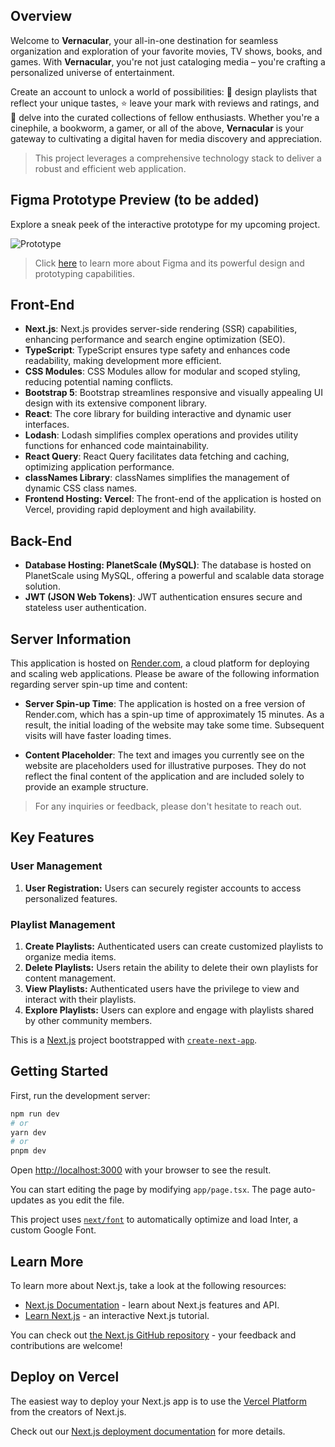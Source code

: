 ## Overview

Welcome to **Vernacular**, your all-in-one destination for seamless organization and exploration of your favorite movies, TV shows, books, and games. With **Vernacular**, you're not just cataloging media – you're crafting a personalized universe of entertainment.

Create an account to unlock a world of possibilities: 🎨 design playlists that reflect your unique tastes, ⭐ leave your mark with reviews and ratings, and 📝 delve into the curated collections of fellow enthusiasts. Whether you're a cinephile, a bookworm, a gamer, or all of the above, **Vernacular** is your gateway to cultivating a digital haven for media discovery and appreciation.

> This project leverages a comprehensive technology stack to deliver a robust and efficient web application.

## Figma Prototype Preview (to be added)

Explore a sneak peek of the interactive prototype for my upcoming project.

![Prototype](https://github.com/RuiQiHuang1832/vernacular/assets/70245384/3c618cf7-83e9-4046-a4d7-da34d359ceb4)

> Click [here](https://www.figma.com/) to learn more about Figma and its powerful design and prototyping capabilities.

## Front-End

- **Next.js**: Next.js provides server-side rendering (SSR) capabilities, enhancing performance and search engine optimization (SEO).
- **TypeScript**: TypeScript ensures type safety and enhances code readability, making development more efficient.
- **CSS Modules**: CSS Modules allow for modular and scoped styling, reducing potential naming conflicts.
- **Bootstrap 5**: Bootstrap streamlines responsive and visually appealing UI design with its extensive component library.
- **React**: The core library for building interactive and dynamic user interfaces.
- **Lodash**: Lodash simplifies complex operations and provides utility functions for enhanced code maintainability.
- **React Query**: React Query facilitates data fetching and caching, optimizing application performance.
- **classNames Library**: classNames simplifies the management of dynamic CSS class names.
- **Frontend Hosting: Vercel**: The front-end of the application is hosted on Vercel, providing rapid deployment and high availability.

## Back-End

- **Database Hosting: PlanetScale (MySQL)**: The database is hosted on PlanetScale using MySQL, offering a powerful and scalable data storage solution.
- **JWT (JSON Web Tokens)**: JWT authentication ensures secure and stateless user authentication.

## Server Information

This application is hosted on [Render.com](https://render.com), a cloud platform for deploying and scaling web applications. Please be aware of the following information regarding server spin-up time and content:

- **Server Spin-up Time**: The application is hosted on a free version of Render.com, which has a spin-up time of approximately 15 minutes. As a result, the initial loading of the website may take some time. Subsequent visits will have faster loading times.

- **Content Placeholder**: The text and images you currently see on the website are placeholders used for illustrative purposes. They do not reflect the final content of the application and are included solely to provide an example structure.

> For any inquiries or feedback, please don't hesitate to reach out.

## Key Features

### User Management

1. **User Registration:** Users can securely register accounts to access personalized features.

### Playlist Management

1. **Create Playlists:** Authenticated users can create customized playlists to organize media items.
2. **Delete Playlists:** Users retain the ability to delete their own playlists for content management.
3. **View Playlists:** Authenticated users have the privilege to view and interact with their playlists.
4. **Explore Playlists:** Users can explore and engage with playlists shared by other community members.

This is a [Next.js](https://nextjs.org/) project bootstrapped with [`create-next-app`](https://github.com/vercel/next.js/tree/canary/packages/create-next-app).

## Getting Started

First, run the development server:

```bash
npm run dev
# or
yarn dev
# or
pnpm dev
```

Open [http://localhost:3000](http://localhost:3000) with your browser to see the result.

You can start editing the page by modifying `app/page.tsx`. The page auto-updates as you edit the file.

This project uses [`next/font`](https://nextjs.org/docs/basic-features/font-optimization) to automatically optimize and load Inter, a custom Google Font.

## Learn More

To learn more about Next.js, take a look at the following resources:

- [Next.js Documentation](https://nextjs.org/docs) - learn about Next.js features and API.
- [Learn Next.js](https://nextjs.org/learn) - an interactive Next.js tutorial.

You can check out [the Next.js GitHub repository](https://github.com/vercel/next.js/) - your feedback and contributions are welcome!

## Deploy on Vercel

The easiest way to deploy your Next.js app is to use the [Vercel Platform](https://vercel.com/new?utm_medium=default-template&filter=next.js&utm_source=create-next-app&utm_campaign=create-next-app-readme) from the creators of Next.js.

Check out our [Next.js deployment documentation](https://nextjs.org/docs/deployment) for more details.
